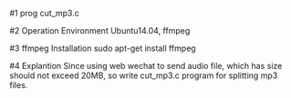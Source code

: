 #1 prog
cut_mp3.c

#2 Operation Environment
Ubuntu14.04, ffmpeg

#3 ffmpeg Installation
sudo apt-get install ffmpeg

#4 Explantion
Since using web wechat to send audio file, which has size should not exceed 20MB, 
so write cut_mp3.c program for splitting mp3 files.

